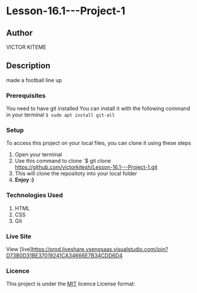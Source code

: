# Lesson-16.1---Project-1

## Author
VICTOR KITEME
## Description 
made a football line up
### Prerequisites
You need to have git installed
You can install it with the following command in your terminal
`$ sudo apt install git-all`
### Setup
To access this project on your local files, you can clone it using these steps
1. Open your terminal
1. Use this command to clone `$ git clone https://github.com/victorkitesh/Lesson-16.1---Project-1.git
1. This will clone the repositoty into your local folder
1. __Enjoy :)__
### Technologies Used
1. HTML
1. CSS
1. Git
### Live Site
View [live]https://prod.liveshare.vsengsaas.visualstudio.com/join?D73B0D31BE37019241CA34666E7B34CDD6D4

### Licence
This project is under the [MIT](LICENSE) licence
License format:
